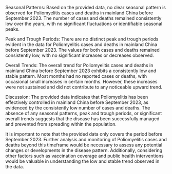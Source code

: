 Seasonal Patterns:
Based on the provided data, no clear seasonal pattern is observed for Poliomyelitis cases and deaths in mainland China before September 2023. The number of cases and deaths remained consistently low over the years, with no significant fluctuations or identifiable seasonal peaks.

Peak and Trough Periods:
There are no distinct peak and trough periods evident in the data for Poliomyelitis cases and deaths in mainland China before September 2023. The values for both cases and deaths remained consistently low, with no significant increases or decreases observed.

Overall Trends:
The overall trend for Poliomyelitis cases and deaths in mainland China before September 2023 exhibits a consistently low and stable pattern. Most months had no reported cases or deaths, with occasional small increases in certain months. However, these increases were not sustained and did not contribute to any noticeable upward trend.

Discussion:
The provided data indicates that Poliomyelitis has been effectively controlled in mainland China before September 2023, as evidenced by the consistently low number of cases and deaths. The absence of any seasonal patterns, peak and trough periods, or significant overall trends suggests that the disease has been successfully managed and prevented from spreading within the population.

It is important to note that the provided data only covers the period before September 2023. Further analysis and monitoring of Poliomyelitis cases and deaths beyond this timeframe would be necessary to assess any potential changes or developments in the disease pattern. Additionally, considering other factors such as vaccination coverage and public health interventions would be valuable in understanding the low and stable trend observed in the data.